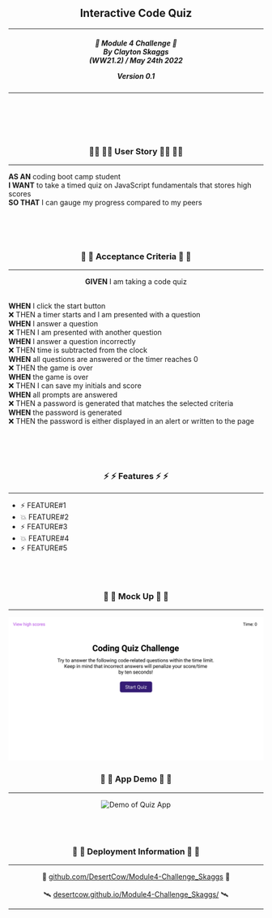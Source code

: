 <h2 align="center">Interactive Code Quiz</h2>

---

<div align="center">

<h5 align="center">

💼 Module 4 Challenge 💼<br>
By Clayton Skaggs<br>
(WW21.2) / May 24th 2022

Version 0.1</h5>
</div>

---

<br>
<br>
<br>
<br>

<h3 align="center">🧙‍♂️ 🧙‍♂️ User Story 🧙‍♂️ 🧙‍♂️</h3>

----

<p><b>AS AN</b> coding boot camp student<br>
<b>I WANT</b> to take a timed quiz on JavaScript fundamentals that stores high scores<br>
<b>SO THAT</b> I can gauge my progress compared to my peers</p>

<br>
<br>
<br>

<h3 align="center">🌟 🌟 Acceptance Criteria 🌟 🌟</h3>

---
<p align="center"> <b>GIVEN</b> I am taking a code quiz <br><br></p>
<p align="left"><b>WHEN</b> I click the start button<br>
❌ THEN a timer starts and I am presented with a question<br>
<b>WHEN</b> I answer a question<br>
❌ THEN I am presented with another question<br>
<b>WHEN</b> I answer a question incorrectly<br>
❌ THEN time is subtracted from the clock<br>
<b>WHEN</b> all questions are answered or the timer reaches 0<br>
❌ THEN the game is over<br>
<b>WHEN</b> the game is over<br>
❌ THEN I can save my initials and score<br>
<b>WHEN</b> all prompts are answered<br>
❌ THEN a password is generated that matches the selected criteria<br>
<b>WHEN</b> the password is generated<br>
❌ THEN the password is either displayed in an alert or written to the page<br></p>
<br>
<br>
<br>

<h3 align="center">⚡ ⚡ Features ⚡ ⚡</h3>

---

<ul>
  <li>⚡ FEATURE#1 </li>
  <li>💥 FEATURE#2 </li>
  <li>⚡ FEATURE#3 </li>
  <li>💥 FEATURE#4 </li>
  <li>⚡ FEATURE#5 </li>
</ul>

<br>
<br>

<h3 align="center">💼 💼 Mock Up 💼 💼</h3>

---
<p align="center">
  <img src="./dev-notes/04-web-apis-homework-demo.gif" alt="Mock up demo of Quiz App")
</p>

<h3 align="center">💼 💼 App Demo 💼 💼</h3>

---
<p align="center">
  <img src="./dev-notes/Final_Demo.gif" alt="Demo of Quiz App")
</p>

<br>
<br>
<br>
<br>

<h3 align="center">📡 📡 Deployment Information 📡 📡</h3>

---

<div align="center">
🚀 <a href="https://github.com/DesertCow/Module3-Challenge_Skaggs">github.com/DesertCow/Module4-Challenge_Skaggs</a> 🚀
<br>
<br>
🛰️ <a href="https://desertcow.github.io/Module3-Challenge_Skaggs">desertcow.github.io/Module4-Challenge_Skaggs/</a> 🛰️
</div>

---

<br>
<br>